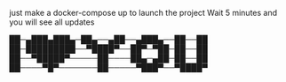 just make a docker-compose up to launch the project
Wait 5 minutes and you will see all updates

██─▄███▄███▄─██▄──▄██──▄███▄──██──██
██─█████████──▀████▀──██▀─▀██─██──██
██──▀█████▀─────██────██▄─▄██─██──██
██────▀█▀───────██─────▀███▀──▀████▀
